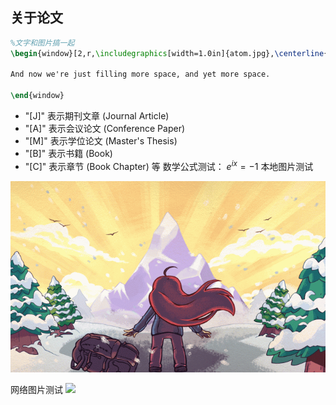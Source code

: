 <head>
    <script src="https://cdn.mathjax.org/mathjax/latest/MathJax.js?config=TeX-AMS-MML_HTMLorMML" type="text/javascript"></script>
    <script type="text/x-mathjax-config">
        MathJax.Hub.Config({
            tex2jax: {
            skipTags: ['script', 'noscript', 'style', 'textarea', 'pre'],
            inlineMath: [['$','$']]
            }
        });
    </script>
</head>

## 关于论文

``` latex
%文字和图片搞一起
\begin{window}[2,r,\includegraphics[width=1.0in]{atom.jpg},\centerline{The Atom}] The \verb+multicol+ package allows using multiple columns without starting a new page.  Using floats is not possible in a columns environment, however with the \verb+picinpar+ package, I can set a picture inside a block of text---just like you one you see here.  Isn't \LaTeX{} cool?

And now we're just filling more space, and yet more space.  

\end{window}
```

- "[J]" 表示期刊文章 (Journal Article)
- "[A]" 表示会议论文 (Conference Paper)
- "[M]" 表示学位论文 (Master's Thesis)
- "[B]" 表示书籍 (Book)
- "[C]" 表示章节 (Book Chapter) 等
数学公式测试：
$e^{ix}=-1$
本地图片测试
<img src=/images/wp4578859.png>

网络图片测试
<img src="https://i2.wp.com/indianaiproduction.com/wp-content/uploads/2019/09/24-seaborn-heatmap-correlation.png?resize=768%2C473&ssl=1">

<!-- # 2 摘要

![image-20240130163223540](C:\Users\lty\AppData\Roaming\Typora\typora-user-images\image-20240130163223540.png)

![image-20240130163156482](C:\Users\lty\AppData\Roaming\Typora\typora-user-images\image-20240130163156482.png)

![image-20240130163259924](C:\Users\lty\AppData\Roaming\Typora\typora-user-images\image-20240130163259924.png)

![image-20240130163812903](C:\Users\lty\AppData\Roaming\Typora\typora-user-images\image-20240130163812903.png)

![image-20240130164531691](C:\Users\lty\AppData\Roaming\Typora\typora-user-images\image-20240130164531691.png)

![image-20240130165017306](C:\Users\lty\AppData\Roaming\Typora\typora-user-images\image-20240130165017306.png)

![image-20240130165932979](C:\Users\lty\AppData\Roaming\Typora\typora-user-images\image-20240130165932979.png)

![image-20240130170403645](C:\Users\lty\AppData\Roaming\Typora\typora-user-images\image-20240130170403645.png) -->

